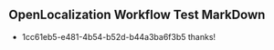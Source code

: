 ## OpenLocalization Workflow Test MarkDown
* 1cc61eb5-e481-4b54-b52d-b44a3ba6f3b5 thanks!

<!--HONumber=Aug16_HO5-->


